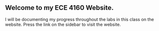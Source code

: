 ## Welcome to my ECE 4160 Website.

I will be documenting my progress throughout the labs in this class on the website.
Press the link on the sidebar to visit the website.
